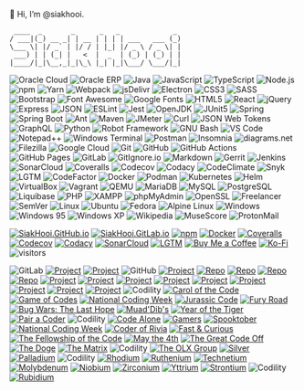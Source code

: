 👋 Hi, I’m @siakhooi.

```
 ____  _       _      _   _             _
/ ___|(_) __ _| | __ | | | | ___   ___ (_)
\___ \| |/ _` | |/ / | |_| |/ _ \ / _ \| |
 ___) | | (_| |   <  |  _  | (_) | (_) | |
|____/|_|\__,_|_|\_\ |_| |_|\___/ \___/|_|
```

![Oracle Cloud](https://img.shields.io/badge/-Oracle%20Cloud-black?logo=oracle&logoColor=red)
![Oracle ERP](https://img.shields.io/badge/-Oracle%20ERP-black?logo=oracle&logoColor=red)
![Java](https://img.shields.io/badge/-Java-black?logo=openjdk)
![JavaScript](https://img.shields.io/badge/-JavaScript-black?logo=javascript)
![TypeScript](https://img.shields.io/badge/-TypeScript-black?logo=typescript)
![Node.js](https://img.shields.io/badge/-Node.js-black?logo=nodedotjs)
![npm](https://img.shields.io/badge/-npm-black?logo=npm)
![Yarn](https://img.shields.io/badge/-yarn-black?logo=yarn)
![Webpack](https://img.shields.io/badge/-Webpack-black?logo=webpack)
![jsDelivr](https://img.shields.io/badge/-jsDelivr-black?logo=jsdelivr)
![Electron](https://img.shields.io/badge/-Electron-black?logo=electron)
![CSS3](https://img.shields.io/badge/-CSS3-black?logo=css3&logoColor=blue)
![SASS](https://img.shields.io/badge/-Sass-black?logo=sass)
![Bootstrap](https://img.shields.io/badge/-Bootstrap-black?logo=bootstrap)
![Font Awesome](https://img.shields.io/badge/-Font%20Awesome-black?logo=fontawesome)
![Google Fonts](https://img.shields.io/badge/-Google%20Fonts-black?logo=googlefonts)
![HTML5](https://img.shields.io/badge/-HTML5-black?logo=html5)
![React](https://img.shields.io/badge/-React-black?logo=react)
![jQuery](https://img.shields.io/badge/-jQuery-black?logo=jquery)
![Express](https://img.shields.io/badge/-Express-black?logo=express)
![JSON](https://img.shields.io/badge/-JSON-black?logo=json)
![ESLint](https://img.shields.io/badge/-ESLint-black?logo=eslint)
![Jest](https://img.shields.io/badge/-Jest-black?logo=jest&logoColor=red)
![OpenJDK](https://img.shields.io/badge/-OpenJDK-black?logo=openjdk)
![JUnit5](https://img.shields.io/badge/-Junit5-black?logo=junit5)
![Spring](https://img.shields.io/badge/-Spring-black?logo=spring)
![Spring Boot](https://img.shields.io/badge/-Spring%20Boot-black?logo=springboot)
![Ant](https://img.shields.io/badge/-Ant-black?logo=apacheant)
![Maven](https://img.shields.io/badge/-Maven-black?logo=apachemaven)
![JMeter](https://img.shields.io/badge/-JMeter-black?logo=apachejmeter)
![Curl](https://img.shields.io/badge/-curl-black?logo=curl)
![JSON Web Tokens](https://img.shields.io/badge/-JSON%20Web%20Tokens-black?logo=jsonwebtokens)
![GraphQL](https://img.shields.io/badge/-GraphQL-black?logo=graphql)
![Python](https://img.shields.io/badge/-Python-black?logo=python)
![Robot Framework](https://img.shields.io/badge/-Robot%20Framework-black?logo=robotframework)
![GNU Bash](https://img.shields.io/badge/-GNU%20Bash-black?logo=gnubash)
![VS Code](https://img.shields.io/badge/-VSCode-black?logo=visualstudiocode&logoColor=blue)
![Notepad++](https://img.shields.io/badge/-Notepad++-black?logo=notepadplusplus)
![Windows Terminal](https://img.shields.io/badge/-Windows%20Terminal-black?logo=windowsterminal)
![Postman](https://img.shields.io/badge/-Postman-black?logo=postman)
![Insomnia](https://img.shields.io/badge/-Insomnia-black?logo=insomnia)
![diagrams.net](https://img.shields.io/badge/-diagrams.net-black?logo=diagramsdotnet)
![Filezilla](https://img.shields.io/badge/-Filezilla-black?logo=filezilla)
![Google Cloud](https://img.shields.io/badge/-Google%20Cloud-black?logo=googlecloud)
![Git](https://img.shields.io/badge/-Git-black?logo=git)
![GitHub](https://img.shields.io/badge/-GitHub-black?logo=github)
![GitHub Actions](https://img.shields.io/badge/-GitHub%20Actions-black?logo=githubactions)
![GitHub Pages](https://img.shields.io/badge/-GitHub%20Pages-black?logo=githubpages)
![GitLab](https://img.shields.io/badge/-GitLab-black?logo=gitlab)
![GitIgnore.io](https://img.shields.io/badge/-GitIgnore.io-black?logo=gitignoredotio)
![Markdown](https://img.shields.io/badge/-Markdown-black?logo=markdown)
![Gerrit](https://img.shields.io/badge/-Gerrit-black?logo=gerrit)
![Jenkins](https://img.shields.io/badge/-Jenkins-black?logo=jenkins)
![SonarCloud](https://img.shields.io/badge/-SonarCloud-black?logo=sonarcloud)
![Coveralls](https://img.shields.io/badge/-Coveralls-black?logo=coveralls)
![Codecov](https://img.shields.io/badge/-Codecov-black?logo=codecov)
![Codacy](https://img.shields.io/badge/-Codacy-black?logo=codacy)
![CodeClimate](https://img.shields.io/badge/-CodeClimate-black?logo=codeclimate)
![Snyk](https://img.shields.io/badge/-Snyk-black?logo=snyk)
![LGTM](https://img.shields.io/badge/-LGTM-black?logo=lgtm)
![CodeFactor](https://img.shields.io/badge/-CodeFactor-black?logo=codefactor)
![Docker](https://img.shields.io/badge/-Docker-black?logo=docker)
![Podman](https://img.shields.io/badge/-Podman-black?logo=podman)
![Kubernetes](https://img.shields.io/badge/-Kubernetes-black?logo=kubernetes)
![Helm](https://img.shields.io/badge/-Helm-black?logo=helm)
![VirtualBox](https://img.shields.io/badge/-VirtualBox-black?logo=virtualbox)
![Vagrant](https://img.shields.io/badge/-Vagrant-black?logo=vagrant)
![QEMU](https://img.shields.io/badge/-QEMU-black?logo=qemu)
![MariaDB](https://img.shields.io/badge/-MariaDB-black?logo=mariadb)
![MySQL](https://img.shields.io/badge/-MySQL-black?logo=mysql)
![PostgreSQL](https://img.shields.io/badge/-PostgreSQL-black?logo=postgresql)
![Liquibase](https://img.shields.io/badge/-Liquibase-black?logo=liquibase)
![PHP](https://img.shields.io/badge/-PHP-black?logo=php)
![XAMPP](https://img.shields.io/badge/-XAMPP-black?logo=xampp&logoColor=blue)
![phpMyAdmin](https://img.shields.io/badge/-phpMyAdmin-black?logo=phpmyadmin&logoColor=blue)
![OpenSSL](https://img.shields.io/badge/-OpenSSL-black?logo=openssl)
![Freelancer](https://img.shields.io/badge/-Freelancer-black?logo=freelancer)
![SemVer](https://img.shields.io/badge/-Semver-black?logo=semver)
![Linux](https://img.shields.io/badge/-Linux-black?logo=linux)
![Ubuntu](https://img.shields.io/badge/-Ubuntu-black?logo=ubuntu)
![Fedora](https://img.shields.io/badge/-Fedora-black?logo=fedora)
![Alpine Linux](https://img.shields.io/badge/-Alpine%20Linux-black?logo=alpinelinux)
![Windows](https://img.shields.io/badge/-Windows-black?logo=windows)
![Windows 95](https://img.shields.io/badge/-Windows%2095-black?logo=windows95)
![Windows XP](https://img.shields.io/badge/-Windows%20XP-black?logo=windowsxp)
![Wikipedia](https://img.shields.io/badge/-Wikipedia-black?logo=wikipedia)
![MuseScore](https://img.shields.io/badge/-MuseScore-black?logo=musescore)
![ProtonMail](https://img.shields.io/badge/-ProtonMail-black?logo=protonmail)
	
[![SiakHooi.GitHub.io](https://img.shields.io/badge/Pages-SiakHooi.GitHub.io-3dc55c?logo=githubpages)](https://siakhooi.github.io)
[![SiakHooi.GitLab.io](https://img.shields.io/badge/Pages-SiakHooi.GitLab.io-3dc55c?logo=gitlab)](https://siakhooi.gitlab.io)
[![npm](https://img.shields.io/badge/Profile-npm-3dc55c?logo=npm)](https://www.npmjs.com/~siakhooi)
[![Docker](https://img.shields.io/badge/Profile-Docker-3dc55c?logo=docker)](https://hub.docker.com/u/siakhooi)
[![Coveralls](https://img.shields.io/badge/Profile-Coveralls-3dc55c?logo=coveralls)](https://coveralls.io/github/siakhooi)
[![Codecov](https://img.shields.io/badge/Profile-Codecov-3dc55c?logo=codecov)](https://app.codecov.io/gh/siakhooi)
[![Codacy](https://img.shields.io/badge/Profile-Codacy-3dc55c?logo=codacy)](https://app.codacy.com/gh/siakhooi)
[![SonarCloud](https://img.shields.io/badge/Profile-SonarCloud-3dc55c?logo=sonarcloud)](https://sonarcloud.io/organizations/siakhooi/projects)
[![LGTM](https://img.shields.io/badge/Profile-LGTM-3dc55c?logo=lgtm)](https://lgtm.com/people/siakhooi)
[![Buy Me a Coffee](https://img.shields.io/badge/Funding-BuyMeACoffee-33cb56.svg?logo=buymeacoffee)](https://www.buymeacoffee.com/siakhooi)
[![Ko-Fi](https://img.shields.io/badge/Funding-Ko%20Fi-33cb56.svg?logo=kofi)](https://ko-fi.com/siakhooi)
![visitors](https://visitor-badge.glitch.me/badge?page_id=siakhooi.siakhooi&left_color=grey&right_color=brightgreen)

![GitLab](https://img.shields.io/badge/Projects-@GitLab-3dc55c?labelColor=grey)
[![Project](https://img.shields.io/badge/-https://syur.ga-silver)](https://syur.ga)
[![Project](https://img.shields.io/badge/-Public%20API-silver?logo=json)](https://siakhooi.gitlab.io/public-api/)
![GitHub](https://img.shields.io/badge/Projects-@GitHub-3dc55c?labelColor=grey)
[![Project](https://img.shields.io/badge/-https://bukusa.ga-silver)](https://bukusa.ga)
[![Repo](https://img.shields.io/badge/-Box--Drawing-silver?logo=typescript)](https://github.com/siakhooi/ts-box-drawing)
[![Repo](https://img.shields.io/badge/-Number--to--chinese--words-silver?logo=typescript)](https://siakhooi.github.io/ts-number-to-chinese-words/)
[![Repo](https://img.shields.io/badge/-SCP--sync--to--local-silver?logo=nodedotjs)](https://github.com/siakhooi/nodejs-scp-sync-to-local)
[![Repo](https://img.shields.io/badge/-URL%20Shortener-silver?logo=express)](https://github.com/siakhooi/expressjs-url-shortener/)
[![Project](https://img.shields.io/badge/-Tic--Tac--Toe-silver?logo=react)](https://siakhooi.github.io/reactjs-tutorial-tic-tac-toe/)
[![Project](https://img.shields.io/badge/-MPs%203D%20Table-silver?logo=css3)](https://siakhooi.github.io/css3d_friendtable/)
[![Project](https://img.shields.io/badge/-PI%20with%20Leibniz%20formula-silver?logo=openjdk)](https://github.com/siakhooi/java-pi)
[![Project](https://img.shields.io/badge/-Clock%20Mouse%20Pointer-silver?logo=javascript)](https://siakhooi.github.io/javascript-clock-mouse-pointer/)
[![Project](https://img.shields.io/badge/-Web%20Starter-silver?logo=docker)](https://siakhooi.github.io/docker-starter-web/)
[![Project](https://img.shields.io/badge/-Vagrant%20Collections-silver?logo=vagrant)](https://github.com/siakhooi/vagrant-collections)
[![Project](https://img.shields.io/badge/-G5%20Java%20Application%20Framework-silver?logo=openjdk)](https://siakhooi.github.io/java-g5-framework/)
[![Project](https://img.shields.io/badge/-MyWise%20Framework-silver?logo=php)](https://github.com/siakhooi/mywise)
[![Project](https://img.shields.io/badge/-Tionghua.info-silver?logo=php)](https://github.com/siakhooi/mywise-tionghua)
![Codility](https://img.shields.io/badge/Codility-@2022-3dc55c?labelColor=grey)
[![Carol of the Code](https://img.shields.io/badge/-Carol%20of%20the%20Code-gold)](https://github.com/siakhooi/codility-carol-of-the-code-2022)
[![Game of Codes](https://img.shields.io/badge/-Game%20of%20Codes-blue)](https://github.com/siakhooi/codility-game-of-codes-2022)
[![National Coding Week](https://img.shields.io/badge/-National%20Coding%20Week-blue)](https://github.com/siakhooi/codility-national-coding-week-2022)
[![Jurassic Code](https://img.shields.io/badge/-Jurassic%20Code-blue)](https://github.com/siakhooi/codility-jurassic-code-2022)
[![Fury Road](https://img.shields.io/badge/-Fury%20Road-blue)](https://github.com/siakhooi/codility-fury-road-2022)
[![Bug Wars: The Last Hope](https://img.shields.io/badge/-Bug%20Wars:%20The%20Last%20Hope-blue)](https://github.com/siakhooi/codility-bug-wars2022)
[![Muad'Dib's](https://img.shields.io/badge/-Muad'Dib's-blue)](https://github.com/siakhooi/codility-muaddib-2022)
[![Year of the Tiger](https://img.shields.io/badge/-Year%20of%20the%20Tiger-blue)](https://github.com/siakhooi/codility-year-of-the-tiger-2022)
[![Pair a Coder](https://img.shields.io/badge/-Pair%20a%20Coder-blue)](https://github.com/siakhooi/codility-pairacoder-2022)
![Codility](https://img.shields.io/badge/Codility-@2021-3dc55c?labelColor=grey)
[![Code Alone](https://img.shields.io/badge/-Code%20Alone-blue)](https://github.com/siakhooi/codility-codealone-2021)
[![Gamers](https://img.shields.io/badge/-Gamers-blue)](https://github.com/siakhooi/codility-gamers-2021)
[![Spooktober](https://img.shields.io/badge/-Spooktober-blue)](https://github.com/siakhooi/codility-spooktober-2021)
[![National Coding Week](https://img.shields.io/badge/-National%20Coding%20Week-blue)](https://github.com/siakhooi/codility-national-coding-week-2021)
[![Coder of Rivia](https://img.shields.io/badge/-Coder%20of%20Rivia-blue)](https://github.com/siakhooi/codility-coder-of-rivia-2021)
[![Fast & Curious](https://img.shields.io/badge/-Fast%20&%20Curious-blue)](https://github.com/siakhooi/codility-fast-and-curious-2021)
[![The Fellowship of the Code](https://img.shields.io/badge/-The%20Fellowship%20of%20the%20Code-blue)](https://github.com/siakhooi/codility-fellowship-of-the-code-2021)
[![May the 4th](https://img.shields.io/badge/-May%20the%204th-blue)](https://github.com/siakhooi/codility-may-the-4th-2021)
[![The Great Code Off](https://img.shields.io/badge/-The%20Great%20Code%20Off-blue)](https://github.com/siakhooi/codility-great-code-off-2021)
[![The Doge](https://img.shields.io/badge/-The%20Doge-blue)](https://github.com/siakhooi/codility-doge-2021)
[![The Matrix](https://img.shields.io/badge/-The%20Matrix-blue)](https://github.com/siakhooi/codility-matrix-2021)
![Codility](https://img.shields.io/badge/Codility-@2020-3dc55c?labelColor=grey)
[![The OLX Group](https://img.shields.io/badge/-The%20OLX%20Group-blue)](https://github.com/siakhooi/codility-olx-group-2020)
[![Silver](https://img.shields.io/badge/-Silver-blue)](https://github.com/siakhooi/codility-silver-2020)
[![Palladium](https://img.shields.io/badge/-Palladium-blue)](https://github.com/siakhooi/codility-palladium-2020)
![Codility](https://img.shields.io/badge/Codility-@2019-3dc55c?labelColor=grey)
[![Rhodium](https://img.shields.io/badge/-Rhodium-blue)](https://github.com/siakhooi/codility-rhodium-2019)
[![Ruthenium](https://img.shields.io/badge/-Ruthenium-blue)](https://github.com/siakhooi/codility-ruthenium-2019)
[![Technetium](https://img.shields.io/badge/-Technetium-blue)](https://github.com/siakhooi/codility-technetium-2019)
[![Molybdenum](https://img.shields.io/badge/-Molybdenum-blue)](https://github.com/siakhooi/codility-molybdenum-2019)
[![Niobium](https://img.shields.io/badge/-Niobium-blue)](https://github.com/siakhooi/codility-niobium-2019)
[![Zirconium](https://img.shields.io/badge/-Zirconium-blue)](https://github.com/siakhooi/codility-zirconium-2019)
[![Yttrium](https://img.shields.io/badge/-Yttrium-blue)](https://github.com/siakhooi/codility-yttrium-2019)
[![Strontium](https://img.shields.io/badge/-Strontium-blue)](https://github.com/siakhooi/codility-strontium-2019)
![Codility](https://img.shields.io/badge/Codility-@2018-3dc55c?labelColor=grey)
[![Rubidium](https://img.shields.io/badge/-Rubidium-blue)](https://github.com/siakhooi/codility-rubidium-2018)
